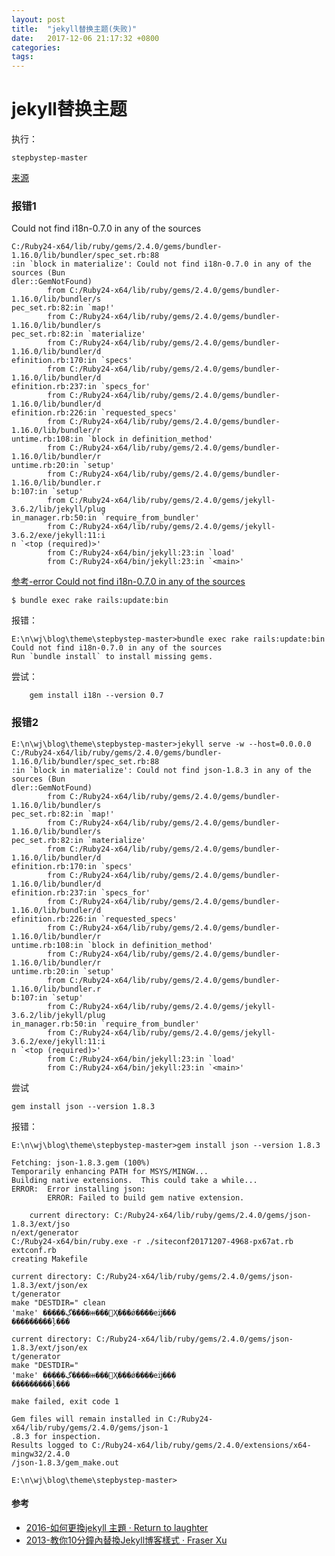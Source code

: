 ```yaml
---
layout: post
title:  "jekyll替换主题(失败)"
date:   2017-12-06 21:17:32 +0800
categories:  
tags: 
---
```


# jekyll替换主题 #

执行：
	
	stepbystep-master


[来源](https://github.com/jokinkuang/stepbystep#stepbystep)

### 报错1 ###

Could not find i18n-0.7.0 in any of the sources 

	C:/Ruby24-x64/lib/ruby/gems/2.4.0/gems/bundler-1.16.0/lib/bundler/spec_set.rb:88
	:in `block in materialize': Could not find i18n-0.7.0 in any of the sources (Bun
	dler::GemNotFound)
	        from C:/Ruby24-x64/lib/ruby/gems/2.4.0/gems/bundler-1.16.0/lib/bundler/s
	pec_set.rb:82:in `map!'
	        from C:/Ruby24-x64/lib/ruby/gems/2.4.0/gems/bundler-1.16.0/lib/bundler/s
	pec_set.rb:82:in `materialize'
	        from C:/Ruby24-x64/lib/ruby/gems/2.4.0/gems/bundler-1.16.0/lib/bundler/d
	efinition.rb:170:in `specs'
	        from C:/Ruby24-x64/lib/ruby/gems/2.4.0/gems/bundler-1.16.0/lib/bundler/d
	efinition.rb:237:in `specs_for'
	        from C:/Ruby24-x64/lib/ruby/gems/2.4.0/gems/bundler-1.16.0/lib/bundler/d
	efinition.rb:226:in `requested_specs'
	        from C:/Ruby24-x64/lib/ruby/gems/2.4.0/gems/bundler-1.16.0/lib/bundler/r
	untime.rb:108:in `block in definition_method'
	        from C:/Ruby24-x64/lib/ruby/gems/2.4.0/gems/bundler-1.16.0/lib/bundler/r
	untime.rb:20:in `setup'
	        from C:/Ruby24-x64/lib/ruby/gems/2.4.0/gems/bundler-1.16.0/lib/bundler.r
	b:107:in `setup'
	        from C:/Ruby24-x64/lib/ruby/gems/2.4.0/gems/jekyll-3.6.2/lib/jekyll/plug
	in_manager.rb:50:in `require_from_bundler'
	        from C:/Ruby24-x64/lib/ruby/gems/2.4.0/gems/jekyll-3.6.2/exe/jekyll:11:i
	n `<top (required)>'
	        from C:/Ruby24-x64/bin/jekyll:23:in `load'
	        from C:/Ruby24-x64/bin/jekyll:23:in `<main>'



[参考-error Could not find i18n-0.7.0 in any of the sources
](https://stackoverflow.com/questions/27686613/error-could-not-find-i18n-0-7-0-in-any-of-the-sources)

	$ bundle exec rake rails:update:bin

报错：

	E:\n\wj\blog\theme\stepbystep-master>bundle exec rake rails:update:bin
	Could not find i18n-0.7.0 in any of the sources
	Run `bundle install` to install missing gems.
	
尝试： 
	
		gem install i18n --version 0.7
	
### 报错2 ###
	
	E:\n\wj\blog\theme\stepbystep-master>jekyll serve -w --host=0.0.0.0
	C:/Ruby24-x64/lib/ruby/gems/2.4.0/gems/bundler-1.16.0/lib/bundler/spec_set.rb:88
	:in `block in materialize': Could not find json-1.8.3 in any of the sources (Bun
	dler::GemNotFound)
	        from C:/Ruby24-x64/lib/ruby/gems/2.4.0/gems/bundler-1.16.0/lib/bundler/s
	pec_set.rb:82:in `map!'
	        from C:/Ruby24-x64/lib/ruby/gems/2.4.0/gems/bundler-1.16.0/lib/bundler/s
	pec_set.rb:82:in `materialize'
	        from C:/Ruby24-x64/lib/ruby/gems/2.4.0/gems/bundler-1.16.0/lib/bundler/d
	efinition.rb:170:in `specs'
	        from C:/Ruby24-x64/lib/ruby/gems/2.4.0/gems/bundler-1.16.0/lib/bundler/d
	efinition.rb:237:in `specs_for'
	        from C:/Ruby24-x64/lib/ruby/gems/2.4.0/gems/bundler-1.16.0/lib/bundler/d
	efinition.rb:226:in `requested_specs'
	        from C:/Ruby24-x64/lib/ruby/gems/2.4.0/gems/bundler-1.16.0/lib/bundler/r
	untime.rb:108:in `block in definition_method'
	        from C:/Ruby24-x64/lib/ruby/gems/2.4.0/gems/bundler-1.16.0/lib/bundler/r
	untime.rb:20:in `setup'
	        from C:/Ruby24-x64/lib/ruby/gems/2.4.0/gems/bundler-1.16.0/lib/bundler.r
	b:107:in `setup'
	        from C:/Ruby24-x64/lib/ruby/gems/2.4.0/gems/jekyll-3.6.2/lib/jekyll/plug
	in_manager.rb:50:in `require_from_bundler'
	        from C:/Ruby24-x64/lib/ruby/gems/2.4.0/gems/jekyll-3.6.2/exe/jekyll:11:i
	n `<top (required)>'
	        from C:/Ruby24-x64/bin/jekyll:23:in `load'
	        from C:/Ruby24-x64/bin/jekyll:23:in `<main>'

尝试

	gem install json --version 1.8.3

报错：

	E:\n\wj\blog\theme\stepbystep-master>gem install json --version 1.8.3

	Fetching: json-1.8.3.gem (100%)
	Temporarily enhancing PATH for MSYS/MINGW...
	Building native extensions.  This could take a while...
	ERROR:  Error installing json:
	        ERROR: Failed to build gem native extension.
	
	    current directory: C:/Ruby24-x64/lib/ruby/gems/2.4.0/gems/json-1.8.3/ext/jso
	n/ext/generator
	C:/Ruby24-x64/bin/ruby.exe -r ./siteconf20171207-4968-px67at.rb extconf.rb
	creating Makefile
	
	current directory: C:/Ruby24-x64/lib/ruby/gems/2.4.0/gems/json-1.8.3/ext/json/ex
	t/generator
	make "DESTDIR=" clean
	'make' �����ڲ����ⲿ���Ҳ���ǿ����еĳ���
	���������ļ���
	
	current directory: C:/Ruby24-x64/lib/ruby/gems/2.4.0/gems/json-1.8.3/ext/json/ex
	t/generator
	make "DESTDIR="
	'make' �����ڲ����ⲿ���Ҳ���ǿ����еĳ���
	���������ļ���
	
	make failed, exit code 1
	
	Gem files will remain installed in C:/Ruby24-x64/lib/ruby/gems/2.4.0/gems/json-1
	.8.3 for inspection.
	Results logged to C:/Ruby24-x64/lib/ruby/gems/2.4.0/extensions/x64-mingw32/2.4.0
	/json-1.8.3/gem_make.out
	
	E:\n\wj\blog\theme\stepbystep-master>











#### 参考 ####

* [2016-如何更換jekyll 主題 · Return to laughter](https://blog.jxtsai.info/2016/10/31/jekyll-theme/)
* [2013-教你10分鐘內替換Jekyll博客樣式 · Fraser Xu](https://fraserxu.me/2013/06/02/change-jekyll-blog-layout-in-ten-minutes/)